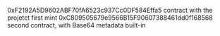 0xF2192A5D9602ABF70fA6523c937Cc0DF584Effa5 contract with the projetct first mint
0xC809505679e9566B15F90607388461dd0f168568 second contract, with Base64 metadata built-in